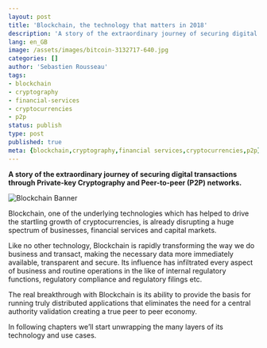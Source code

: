 ```yaml
---
layout: post
title: 'Blockchain, the technology that matters in 2018'
description: 'A story of the extraordinary journey of securing digital transactions through Private-key Cryptography and Peer-to-peer (P2P) networks'
lang: en_GB
image: /assets/images/bitcoin-3132717-640.jpg
categories: []
author: 'Sebastien Rousseau'
tags:
- blockchain
- cryptography
- financial-services
- cryptocurrencies
- p2p
status: publish
type: post
published: true
meta: {blockchain,cryptography,financial services,cryptocurrencies,p2p}
---
```

**A story of the extraordinary journey of securing digital transactions through Private-key Cryptography and Peer-to-peer (P2P) networks.**<!--more-->

<img
    sizes="(max-width: 1920px) 100vw, 1920px"
    srcset="
      assets/images/bitcoin-3132717-320.jpg 320w,
      assets/images/bitcoin-3132717-480.jpg 480w,
      assets/images/bitcoin-3132717-576.jpg 576w,
      assets/images/bitcoin-3132717-640.jpg 640w,
      assets/images/bitcoin-3132717-720.jpg 720w,
      assets/images/bitcoin-3132717-768.jpg 768w,
      assets/images/bitcoin-3132717-800.jpg 800w,
      assets/images/bitcoin-3132717-960.jpg 960w,
      assets/images/bitcoin-3132717-1024.jpg 1024w,
      assets/images/bitcoin-3132717-1200.jpg 1200w,
      assets/images/bitcoin-3132717-1280.jpg 1280w,
      assets/images/bitcoin-3132717-1366.jpg 1366w,assets/images/bitcoin-3132717-1440.jpg 1440w,
      assets/images/bitcoin-3132717-1536.jpg 1536w,
      assets/images/bitcoin-3132717-1600.jpg 1600w,
      assets/images/bitcoin-3132717-1920.jpg 1920w"
    src="assets/images/bitcoin-3132717-1920.jpg"
alt="Blockchain Banner" />

Blockchain, one of the underlying technologies which has helped to drive the startling growth of cryptocurrencies, is already disrupting a huge spectrum of businesses, financial services and capital markets.

Like no other technology, Blockchain is rapidly transforming the way we do business and transact, making the necessary data more immediately available, transparent and secure. Its influence has infiltrated every aspect of business and routine operations in the like of internal regulatory functions, regulatory compliance  and regulatory filings etc.

The real breakthrough with Blockchain is its ability to provide the basis for running truly distributed applications that eliminates the need for a central authority validation creating a true peer to peer economy.

In following chapters we’ll start unwrapping the many layers of its technology and use cases.

